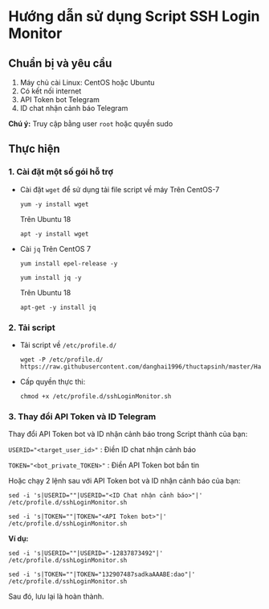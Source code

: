 # Hướng dẫn sử dụng Script SSH Login Monitor

## Chuẩn bị và yêu cầu
1. Máy chủ cài Linux: CentOS hoặc Ubuntu
2. Có kết nối internet
3. API Token bot Telegram
4. ID chat nhận cảnh báo Telegram

**Chú ý:** Truy cập bằng user `root` hoặc quyền sudo

## Thực hiện
### 1. Cài đặt một số gói hỗ trợ
- Cài đặt `wget` để sử dụng tải file script về máy
    Trên CentOS-7
    ```
    yum -y install wget
    ```
    Trên Ubuntu 18
    ```
    apt -y install wget
    ```
- Cài `jq`
    Trên CentOS 7
    ```
    yum install epel-release -y

    yum install jq -y
    ```

    Trên Ubuntu 18
    ```
    apt-get -y install jq
    ```

### 2. Tải script
- Tải script về `/etc/profile.d/`
    ```
    wget -P /etc/profile.d/ https://raw.githubusercontent.com/danghai1996/thuctapsinh/master/HaiDD/Script/SSHLoginMonitor/sshLoginMonitor.sh
    ```

- Cấp quyền thực thi:
    ```
    chmod +x /etc/profile.d/sshLoginMonitor.sh
    ```

### 3. Thay đổi API Token và ID Telegram
Thay đổi API Token bot và ID nhận cảnh báo trong Script thành của bạn:

`USERID="<target_user_id>"` : Điền ID chat nhận cảnh báo

`TOKEN="<bot_private_TOKEN>"` : Điền API Token bot bắn tin

Hoặc chạy 2 lệnh sau với API Token bot và ID nhận cảnh báo của bạn:
```
sed -i 's|USERID=""|USERID="<ID Chat nhận cảnh báo>"|' /etc/profile.d/sshLoginMonitor.sh

sed -i 's|TOKEN=""|TOKEN="<API Token bot>"|' /etc/profile.d/sshLoginMonitor.sh
```

**Ví dụ:**
```
sed -i 's|USERID=""|USERID="-12837873492"|' /etc/profile.d/sshLoginMonitor.sh

sed -i 's|TOKEN=""|TOKEN="132907487sadkaAAABE:dao"|' /etc/profile.d/sshLoginMonitor.sh
```


Sau đó, lưu lại là hoàn thành.